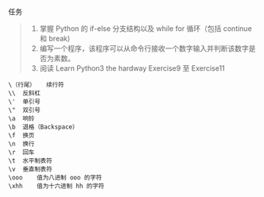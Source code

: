 任务
>1. 掌握 Python 的 if-else 分支结构以及 while for 循环（包括 continue 和 break)
>2. 编写一个程序，该程序可以从命令行接收一个数字输入并判断该数字是否为素数。
>3. 阅读 Learn Python3 the hardway  Exercise9 至 Exercise11

```
\（行尾）	续行符
\\	反斜杠
\'	单引号
\"	双引号
\a	响铃
\b	退格（Backspace）
\f	换页
\n	换行
\r	回车
\t	水平制表符
\v	垂直制表符
\ooo	值为八进制 ooo 的字符
\xhh	值为十六进制 hh 的字符
```